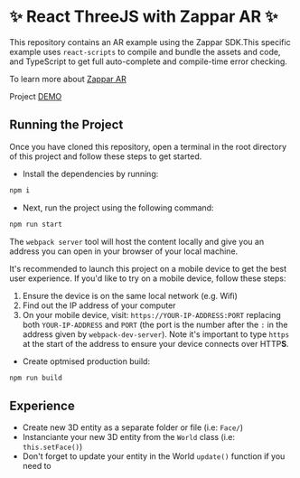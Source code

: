 # ✨ React ThreeJS with Zappar AR ✨

This repository contains an AR example using the Zappar SDK.This specific example uses `react-scripts` to compile and bundle the assets and code, and TypeScript to get full auto-complete and compile-time error checking.

To learn more about [Zappar AR](https://docs.zap.works/universal-ar/)

Project [DEMO](https://react-three-zappar.netlify.app/)

## Running the Project

Once you have cloned this repository, open a terminal in the root directory of this project and follow these steps to get started.

- Install the dependencies by running:

```bash
npm i
```

- Next, run the project using the following command:

```bash
npm run start
```

The `webpack server` tool will host the content locally and give you an address you can open in your browser of your local machine.

It's recommended to launch this project on a mobile device to get the best user experience. If you'd like to try on a mobile device, follow these steps:

1. Ensure the device is on the same local network (e.g. Wifi)
2. Find out the IP address of your computer
3. On your mobile device, visit: `https://YOUR-IP-ADDRESS:PORT` replacing both `YOUR-IP-ADDRESS` and `PORT` (the port is the number after the `:` in the address given by `webpack-dev-server`). Note it's important to type `https` at the start of the address to ensure your device connects over HTTP**S**.

- Create optmised production build:

```bash
npm run build
```

## Experience

- Create new 3D entity as a separate folder or file (i.e: `Face/`)
- Instanciante your new 3D entity from the `World` class (i.e: `this.setFace()`)
- Don't forget to update your entity in the World `update()` function if you need to
